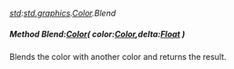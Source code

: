 _[std](../../modules/std/std-module.md):[std.graphics](../../modules/std/std-graphics.md).[Color](../../modules/std/std-graphics-color.md).Blend_
##### Method Blend:[Color](../../modules/std/std-graphics-color.md)( color:[Color](../../modules/std/std-graphics-color.md),delta:[Float](../../modules/wonkey/wonkey-types-float.md) )
Blends the color with another color and returns the result.
